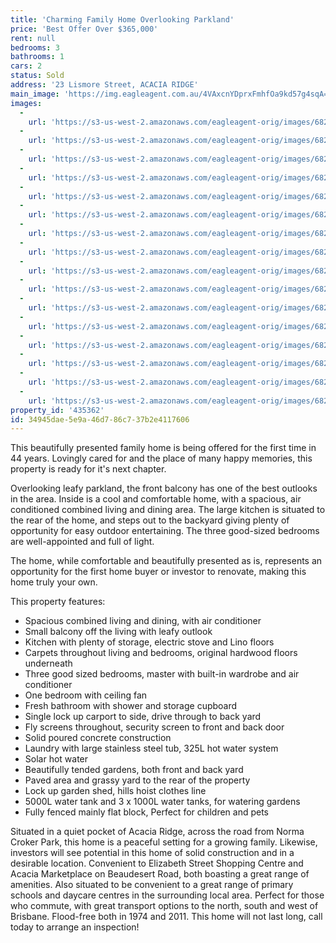 ```yaml
---
title: 'Charming Family Home Overlooking Parkland'
price: 'Best Offer Over $365,000'
rent: null
bedrooms: 3
bathrooms: 1
cars: 2
status: Sold
address: '23 Lismore Street, ACACIA RIDGE'
main_image: 'https://img.eagleagent.com.au/4VAxcnYDprxFmhfOa9kd57g4sqA=/1280x854/smart/https://s3-us-west-2.amazonaws.com/eagleagent-orig/images/6823646/122787350-image-M.jpg'
images:
  -
    url: 'https://s3-us-west-2.amazonaws.com/eagleagent-orig/images/6823661/122787350-image-P.jpg'
  -
    url: 'https://s3-us-west-2.amazonaws.com/eagleagent-orig/images/6823660/122787350-image-O.jpg'
  -
    url: 'https://s3-us-west-2.amazonaws.com/eagleagent-orig/images/6823659/122787350-image-N.jpg'
  -
    url: 'https://s3-us-west-2.amazonaws.com/eagleagent-orig/images/6823658/122787350-image-L.jpg'
  -
    url: 'https://s3-us-west-2.amazonaws.com/eagleagent-orig/images/6823657/122787350-image-K.jpg'
  -
    url: 'https://s3-us-west-2.amazonaws.com/eagleagent-orig/images/6823656/122787350-image-J.jpg'
  -
    url: 'https://s3-us-west-2.amazonaws.com/eagleagent-orig/images/6823655/122787350-image-I.jpg'
  -
    url: 'https://s3-us-west-2.amazonaws.com/eagleagent-orig/images/6823654/122787350-image-H.jpg'
  -
    url: 'https://s3-us-west-2.amazonaws.com/eagleagent-orig/images/6823653/122787350-image-G.jpg'
  -
    url: 'https://s3-us-west-2.amazonaws.com/eagleagent-orig/images/6823652/122787350-image-F.jpg'
  -
    url: 'https://s3-us-west-2.amazonaws.com/eagleagent-orig/images/6823651/122787350-image-E.jpg'
  -
    url: 'https://s3-us-west-2.amazonaws.com/eagleagent-orig/images/6823650/122787350-image-D.jpg'
  -
    url: 'https://s3-us-west-2.amazonaws.com/eagleagent-orig/images/6823649/122787350-image-C.jpg'
  -
    url: 'https://s3-us-west-2.amazonaws.com/eagleagent-orig/images/6823648/122787350-image-B.jpg'
  -
    url: 'https://s3-us-west-2.amazonaws.com/eagleagent-orig/images/6823647/122787350-image-A.jpg'
  -
    url: 'https://s3-us-west-2.amazonaws.com/eagleagent-orig/images/6823646/122787350-image-M.jpg'
property_id: '435362'
id: 34945dae-5e9a-46d7-86c7-37b2e4117606
---
```

This beautifully presented family home is being offered for the first time in 44 years. Lovingly cared for and the place of many happy memories, this property is ready for it's next chapter.

Overlooking leafy parkland, the front balcony has one of the best outlooks in the area. Inside is a cool and comfortable home, with a spacious, air conditioned combined living and dining area. The large kitchen is situated to the rear of the home, and steps out to the backyard giving plenty of opportunity for easy outdoor entertaining. The three good-sized bedrooms are well-appointed and full of light.

The home, while comfortable and beautifully presented as is, represents an opportunity for the first home buyer or investor to renovate, making this home truly your own.

This property features:

*  Spacious combined living and dining, with air conditioner
*  Small balcony off the living with leafy outlook
*  Kitchen with plenty of storage, electric stove and Lino floors
*  Carpets throughout living and bedrooms, original hardwood floors underneath
*  Three good sized bedrooms, master with built-in wardrobe and air conditioner
*  One bedroom with ceiling fan
*  Fresh bathroom with shower and storage cupboard
*  Single lock up carport to side, drive through to back yard
*  Fly screens throughout, security screen to front and back door
*  Solid poured concrete construction
*  Laundry with large stainless steel tub, 325L hot water system
*  Solar hot water
*  Beautifully tended gardens, both front and back yard
*  Paved area and grassy yard to the rear of the property
*  Lock up garden shed, hills hoist clothes line
*  5000L water tank and 3 x 1000L water tanks, for watering gardens
*  Fully fenced mainly flat block, Perfect for children and pets

Situated in a quiet pocket of Acacia Ridge, across the road from Norma Croker Park, this home is a peaceful setting for a growing family. Likewise, investors will see potential in this home of solid construction and in a desirable location. Convenient to Elizabeth Street Shopping Centre and Acacia Marketplace on Beaudesert Road, both boasting a great range of amenities. Also situated to be convenient to a great range of primary schools and daycare centres in the surrounding local area. Perfect for those who commute, with great transport options to the north, south and west of Brisbane. Flood-free both in 1974 and 2011. This home will not last long, call today to arrange an inspection!